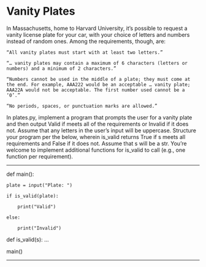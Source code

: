 # Vanity Plates

In Massachusetts, home to Harvard University, it’s possible to request a vanity license plate for your car, with your choice of letters and numbers instead of random ones. Among the requirements, though, are:

    “All vanity plates must start with at least two letters.”
    
    “… vanity plates may contain a maximum of 6 characters (letters or numbers) and a minimum of 2 characters.”
    
    “Numbers cannot be used in the middle of a plate; they must come at the end. For example, AAA222 would be an acceptable … vanity plate; AAA22A would not be acceptable. The first number used cannot be a ‘0’.”
    
    “No periods, spaces, or punctuation marks are allowed.”

In plates.py, implement a program that prompts the user for a vanity plate and then output Valid if meets all of the requirements or Invalid if it does not. Assume that any letters in the user’s input will be uppercase. Structure your program per the below, wherein is_valid returns True if s meets all requirements and False if it does not. Assume that s will be a str. You’re welcome to implement additional functions for is_valid to call (e.g., one function per requirement).

---------
def main():

    plate = input("Plate: ")
    
    if is_valid(plate):
    
        print("Valid")
        
    else:
    
        print("Invalid")


def is_valid(s):
    ...


main()

---------
